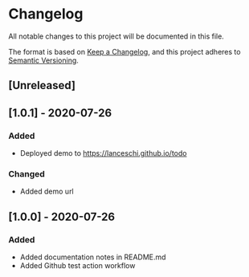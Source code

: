 # Changelog

All notable changes to this project will be documented in this file.

The format is based on [Keep a Changelog](https://keepachangelog.com/en/1.0.0/),
and this project adheres to [Semantic Versioning](https://semver.org/spec/v2.0.0.html).

## [Unreleased]

## [1.0.1] - 2020-07-26

### Added

- Deployed demo to https://lanceschi.github.io/todo

### Changed

- Added demo url

## [1.0.0] - 2020-07-26

### Added

- Added documentation notes in README.md
- Added Github test action workflow
